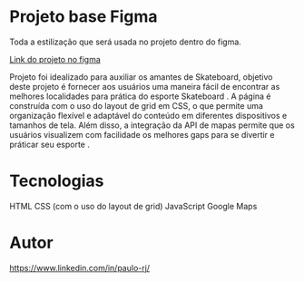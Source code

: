 # Projeto base Figma 

Toda a estilização que será usada no projeto dentro do figma.

[Link do projeto no figma](https://www.figma.com/file/ibWktwVpnog76rMYOdVhks/Dispondo-elementos-com-flexbox-e-grid?node-id=54%3A2358)


Projeto foi idealizado para auxiliar os amantes de Skateboard, objetivo deste projeto é fornecer aos usuários uma maneira fácil de encontrar as melhores localidades para prática do esporte Skateboard . A página é construída com o uso do layout de grid em CSS, o que permite uma organização flexível e adaptável do conteúdo em diferentes dispositivos e tamanhos de tela. Além disso, a integração da API de mapas permite que os usuários visualizem com facilidade os melhores gaps para se divertir e práticar seu esporte . 

# Tecnologias

HTML
CSS (com o uso do layout de grid)
JavaScript
Google Maps 

# Autor 

https://www.linkedin.com/in/paulo-rj/
